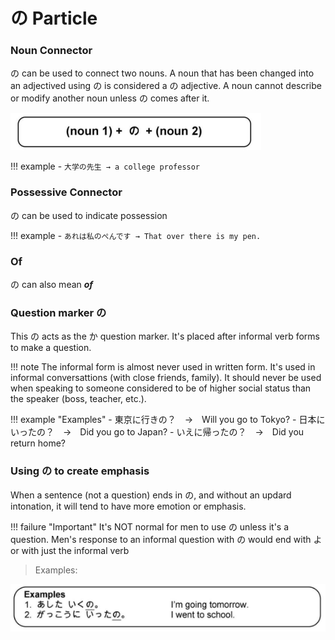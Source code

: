 # の Particle

### Noun Connector

の can be used to connect two nouns. A noun that has been changed into an adjectived using の is considered a の adjective. A noun cannot describe or modify another noun unless の comes after it.

![の Adjective](../../../assets/images/figures/の-adjective.png)

!!! example
    - `大学の先生 → a college professor`

### Possessive Connector

の can be used to indicate possession

!!! example
    - `あれは私のぺんです → That over there is my pen.`

### Of

の can also mean **_of_**

### Question marker の

This の acts as the か question marker. It's placed after informal verb forms to make a question.

!!! note
    The informal form is almost never used in written form. It's used in informal conversattions (with close friends, family). It should never be used when speaking to someone considered to be of higher social status than the speaker (boss, teacher, etc.).

!!! example "Examples"
    - 東京に行きの？　→　Will you go to Tokyo?
    - 日本にいったの？　→　Did you go to Japan?
    - いえに帰ったの？　→　Did you return home?

### Using の to create emphasis

When a sentence (not a question) ends in の, and without an updard intonation, it will tend to have more emotion or emphasis. 

!!! failure "Important"
    It's NOT normal for men to use の unless it's a question. Men's response to an informal question with の would end with よ or with just the informal verb

> Examples:

![の emphasis Ex](../../../assets/images/examples/の-emphasis-ex.png)